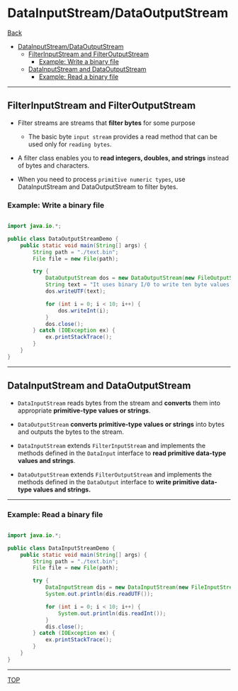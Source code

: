 # DataInputStream/DataOutputStream

[Back](./file_io.md)

- [DataInputStream/DataOutputStream](#datainputstreamdataoutputstream)
  - [FilterInputStream and FilterOutputStream](#filterinputstream-and-filteroutputstream)
    - [Example: Write a binary file](#example-write-a-binary-file)
  - [DataInputStream and DataOutputStream](#datainputstream-and-dataoutputstream)
    - [Example: Read a binary file](#example-read-a-binary-file)

---

## FilterInputStream and FilterOutputStream

- Filter streams are streams that **filter bytes** for some purpose

  - The basic byte `input stream` provides a read method that can be used only for `reading bytes`.

- A filter class enables you to **read integers, doubles, and strings** instead of bytes and characters.

- When you need to process `primitive numeric types`, use DataInputStream and DataOutputStream to filter bytes.

### Example: Write a binary file

```java

import java.io.*;

public class DataOutputStreamDemo {
    public static void main(String[] args) {
        String path = "./text.bin";
        File file = new File(path);

        try {
            DataOutputStream dos = new DataOutputStream(new FileOutputStream(file));
            String text = "It uses binary I/O to write ten byte values from 10 to 1 to a file \n";
            dos.writeUTF(text);

            for (int i = 0; i < 10; i++) {
                dos.writeInt(i);
            }
            dos.close();
        } catch (IOException ex) {
            ex.printStackTrace();
        }
    }
}

```

---

## DataInputStream and DataOutputStream

- `DataInputStream` reads bytes from the stream and **converts** them into appropriate **primitive-type values or strings**.

- `DataOutputStream` **converts primitive-type values or strings** into bytes and outputs the bytes to the stream.

- `DataInputStream` extends `FilterInputStream` and implements the methods defined in the `DataInput` interface to **read primitive data-type values and strings**.

- `DataOutputStream` extends `FilterOutputStream` and implements the methods defined in the `DataOutput` interface to **write primitive data-type values and strings.**

---

### Example: Read a binary file

```java

import java.io.*;

public class DataInputStreamDemo {
    public static void main(String[] args) {
        String path = "./text.bin";
        File file = new File(path);

        try {
            DataInputStream dis = new DataInputStream(new FileInputStream(file));
            System.out.println(dis.readUTF());

            for (int i = 0; i < 10; i++) {
                System.out.println(dis.readInt());
            }
            dis.close();
        } catch (IOException ex) {
            ex.printStackTrace();
        }
    }
}

```

---

[TOP](#filterinputstreamfilteroutputstream)
